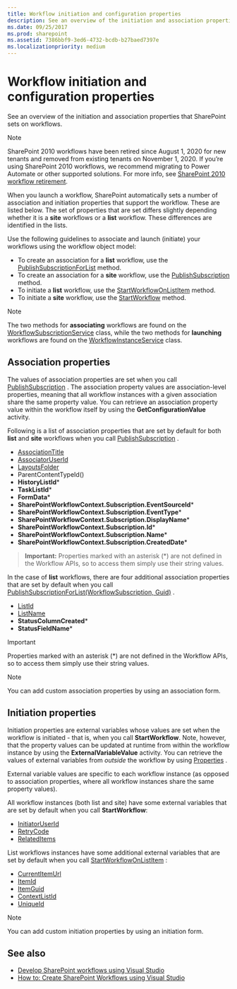 ```yaml
---
title: Workflow initiation and configuration properties
description: See an overview of the initiation and association properties that SharePoint sets on workflows.
ms.date: 09/25/2017
ms.prod: sharepoint
ms.assetid: 7386bbf9-3ed6-4732-bcdb-b27baed7397e
ms.localizationpriority: medium
---
```

# Workflow initiation and configuration properties

See an overview of the initiation and association properties that SharePoint sets on workflows.

> [!NOTE]
> SharePoint 2010 workflows have been retired since August 1, 2020 for new tenants and removed from existing tenants on November 1, 2020. If you’re using SharePoint 2010 workflows, we recommend migrating to Power Automate or other supported solutions. For more info, see [SharePoint 2010 workflow retirement](https://support.microsoft.com/office/sharepoint-2010-workflow-retirement-1ca3fff8-9985-410a-85aa-8120f626965f).

When you launch a workflow, SharePoint automatically sets a number of association and initiation properties that support the workflow. These are listed below. The set of properties that are set differs slightly depending whether it is a **site** workflows or a **list** workflow. These differences are identified in the lists.

Use the following guidelines to associate and launch (initiate) your workflows using the workflow object model:

- To create an association for a **list** workflow, use the [PublishSubscriptionForList](/dotnet/api/microsoft.sharepoint.workflowservices.workflowsubscriptionservice.publishsubscriptionforlist) method.
- To create an association for a **site** workflow, use the [PublishSubscription](/dotnet/api/microsoft.sharepoint.workflowservices.workflowsubscriptionservice.publishsubscription) method.
- To initiate a **list** workflow, use the [StartWorkflowOnListItem](/dotnet/api/microsoft.sharepoint.workflowservices.workflowinstanceservice.startworkflowonlistitem) method.
- To initiate a **site** workflow, use the [StartWorkflow](/dotnet/api/microsoft.sharepoint.workflowservices.workflowinstanceservice.startworkflow) method.

> [!NOTE]
> The two methods for **associating** workflows are found on the [WorkflowSubscriptionService](/dotnet/api/microsoft.sharepoint.workflowservices.workflowsubscriptionservice) class, while the two methods for **launching** workflows are found on the [WorkflowInstanceService](/dotnet/api/microsoft.sharepoint.workflowservices.workflowinstanceservice) class.

## Association properties

The values of association properties are set when you call  [PublishSubscription](/dotnet/api/microsoft.sharepoint.workflowservices.workflowsubscriptionservice.publishsubscription) . The association property values are association-level properties, meaning that all workflow instances with a given association share the same property value. You can retrieve an association property value within the workflow itself by using the **GetConfigurationValue** activity.

Following is a list of association properties that are set by default for both **list** and **site** workflows when you call [PublishSubscription](/dotnet/api/microsoft.sharepoint.workflowservices.workflowsubscriptionservice.publishsubscription) .

- [AssociationTitle](/dotnet/api/microsoft.sharepoint.workflowservices.workflowconfigurationpropertyname.associationtitle)
- [AssociatorUserId](/dotnet/api/microsoft.sharepoint.workflowservices.workflowconfigurationpropertyname.associatoruserid)
- [LayoutsFolder](/dotnet/api/microsoft.sharepoint.workflowservices.workflowconfigurationpropertyname.layoutsfolder)
- ParentContentTypeId()
- **HistoryListId***
- **TaskListId***
- **FormData***
- **SharePointWorkflowContext.Subscription.EventSourceId***
- **SharePointWorkflowContext.Subscription.EventType***
- **SharePointWorkflowContext.Subscription.DisplayName***
- **SharePointWorkflowContext.Subscription.Id***
- **SharePointWorkflowContext.Subscription.Name***
- **SharePointWorkflowContext.Subscription.CreatedDate***

> **Important:**
> Properties marked with an asterisk (\*) are not defined in the Workflow APIs, so to access them simply use their string values.

In the case of **list** workflows, there are four additional association properties that are set by default when you call [PublishSubscriptionForList(WorkflowSubscription, Guid)](/dotnet/api/microsoft.sharepoint.workflowservices.workflowsubscriptionservice.publishsubscriptionforlist) .

- [ListId](/dotnet/api/microsoft.sharepoint.workflowservices.workflowconfigurationpropertyname.listid)
- [ListName](/dotnet/api/microsoft.sharepoint.workflowservices.workflowconfigurationpropertyname.listname)
- **StatusColumnCreated***
- **StatusFieldName***

> [!IMPORTANT]
> Properties marked with an asterisk (\*) are not defined in the Workflow APIs, so to access them simply use their string values.

> [!NOTE]
> You can add custom association properties by using an association form.

## Initiation properties

Initiation properties are external variables whose values are set when the workflow is initiated - that is, when you call **StartWorkflow**. Note, however, that the property values can be updated at runtime from within the workflow instance by using the **ExternalVariableValue** activity. You can retrieve the values of external variables from *outside*  the workflow by using [Properties](/dotnet/api/microsoft.sharepoint.workflowservices.workflowinstance.properties) .

External variable values are specific to each workflow instance (as opposed to association properties, where all workflow instances share the same property values).

All workflow instances (both list and site) have some external variables that are set by default when you call **StartWorkflow**:

- [InitiatorUserId](/dotnet/api/microsoft.sharepoint.workflowservices.externalvariablename.initiatoruserid)
- [RetryCode](/dotnet/api/microsoft.sharepoint.workflowservices.externalvariablename.retrycode)
- [RelatedItems](/dotnet/api/microsoft.sharepoint.workflowservices.externalvariablename.relateditems)

List workflows instances have some additional external variables that are set by default when you call  [StartWorkflowOnListItem](/dotnet/api/microsoft.sharepoint.workflowservices.workflowinstanceservice.startworkflowonlistitem) :

- [CurrentItemUrl](/dotnet/api/microsoft.sharepoint.workflowservices.externalvariablename.currentitemurl)
- [ItemId](/dotnet/api/microsoft.sharepoint.workflowservices.externalvariablename.itemid)
- [ItemGuid](/dotnet/api/microsoft.sharepoint.workflowservices.externalvariablename.itemguid)
- [ContextListId](/dotnet/api/microsoft.sharepoint.workflowservices.externalvariablename.contextlistid)
- [UniqueId](/dotnet/api/microsoft.sharepoint.workflowservices.externalvariablename.uniqueid)

> [!NOTE]
> You can add custom initiation properties by using an initiation form.

## See also

- [Develop SharePoint workflows using Visual Studio](develop-sharepoint-workflows-using-visual-studio.md)
- [How to: Create SharePoint Workflows using Visual Studio](how-to-create-sharepoint-workflows-using-visual-studio.md)
